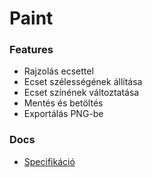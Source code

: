 # Paint

### Features

 * Rajzolás ecsettel
 * Ecset szélességének állítása
 * Ecset színének változtatása
 * Mentés és betöltés
 * Exportálás PNG-be


### Docs

 * [Specifikáció](https://drive.google.com/file/d/0B-eMY_OPHGPTLXNPTnZIMFZZYlk/view?usp=sharing)


